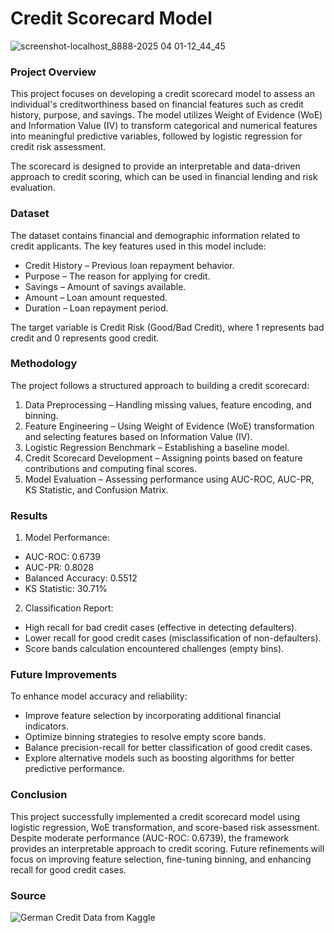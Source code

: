 # Credit Scorecard Model

![screenshot-localhost_8888-2025 04 01-12_44_45](https://github.com/user-attachments/assets/e03a7061-d93d-47ce-a2b5-223b884f5db0)

### Project Overview

This project focuses on developing a credit scorecard model to assess an individual's creditworthiness based on financial features such as credit history, purpose, and savings. The model utilizes Weight of Evidence (WoE) and Information Value (IV) to transform categorical and numerical features into meaningful predictive variables, followed by logistic regression for credit risk assessment.

The scorecard is designed to provide an interpretable and data-driven approach to credit scoring, which can be used in financial lending and risk evaluation.

### Dataset

The dataset contains financial and demographic information related to credit applicants. The key features used in this model include:

- Credit History – Previous loan repayment behavior.
- Purpose – The reason for applying for credit.
- Savings – Amount of savings available.
- Amount – Loan amount requested.
- Duration – Loan repayment period.

The target variable is Credit Risk (Good/Bad Credit), where 1 represents bad credit and 0 represents good credit.

### Methodology

The project follows a structured approach to building a credit scorecard:

1. Data Preprocessing – Handling missing values, feature encoding, and binning.
2. Feature Engineering – Using Weight of Evidence (WoE) transformation and selecting features based on Information Value (IV).
3. Logistic Regression Benchmark – Establishing a baseline model.
4. Credit Scorecard Development – Assigning points based on feature contributions and computing final scores.
5. Model Evaluation – Assessing performance using AUC-ROC, AUC-PR, KS Statistic, and Confusion Matrix.

### Results

1. Model Performance:
- AUC-ROC: 0.6739
- AUC-PR: 0.8028
- Balanced Accuracy: 0.5512
- KS Statistic: 30.71%

2. Classification Report:
- High recall for bad credit cases (effective in detecting defaulters).
- Lower recall for good credit cases (misclassification of non-defaulters).
- Score bands calculation encountered challenges (empty bins).

### Future Improvements

To enhance model accuracy and reliability:

- Improve feature selection by incorporating additional financial indicators.
- Optimize binning strategies to resolve empty score bands.
- Balance precision-recall for better classification of good credit cases.
- Explore alternative models such as boosting algorithms for better predictive performance.

### Conclusion

This project successfully implemented a credit scorecard model using logistic regression, WoE transformation, and score-based risk assessment. Despite moderate performance (AUC-ROC: 0.6739), the framework provides an interpretable approach to credit scoring. Future refinements will focus on improving feature selection, fine-tuning binning, and enhancing recall for good credit cases.

### Source

![German Credit Data from Kaggle](https://www.kaggle.com/datasets/varunchawla30/german-credit-data)
